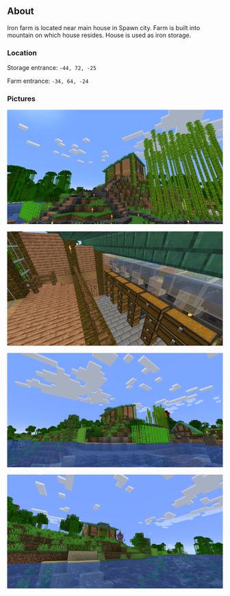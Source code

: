 ## About

Iron farm is located near main house in Spawn city. 
Farm is built into mountain on which house resides. 
House is used as iron storage.


### Location

Storage entrance: `-44, 72, -25`

Farm entrance: `-34, 64, -24`

### Pictures

![Location 1](iron-farm-1.png)

![Location 2](iron-farm-2.png)

![Location 3](iron-farm-3.png)

![Location 4](iron-farm-4.png)
